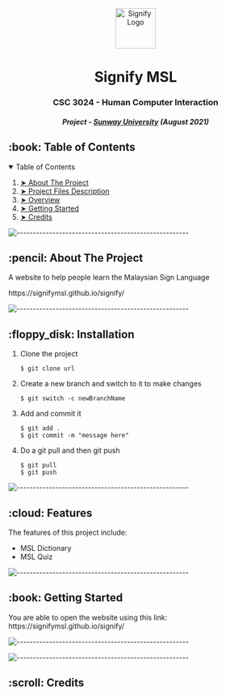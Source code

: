 <p align="center"> 
  <img src="./images/signify-logo-black.png" alt="Signify Logo" width="80px" height="80px">
</p>
<h1 align="center"> Signify MSL </h1>
<h3 align="center"> CSC 3024 - Human Computer Interaction </h3>
<h5 align="center"> Project - <a href="https://university.sunway.edu.my/">Sunway University</a> (August 2021) </h5>

<!-- <p align="center"> 
  <img src="gif/pacman_game.gif" alt="Animated gif pacman game" height="282px" width="637">
</p> -->

<!-- TABLE OF CONTENTS -->
<h2 id="table-of-contents"> :book: Table of Contents</h2>

<details open="open">
  <summary>Table of Contents</summary>
  <ol>
    <li><a href="#about-the-project"> ➤ About The Project</a></li>
    <li><a href="#installation"> ➤ Project Files Description</a></li>
    <li><a href="#features"> ➤ Overview</a></li>
    <li><a href="#getting-started"> ➤ Getting Started</a></li>
    <li><a href="#credits"> ➤ Credits</a></li>
  </ol>
</details>

![-----------------------------------------------------](https://raw.githubusercontent.com/andreasbm/readme/master/assets/lines/rainbow.png)

<!-- ABOUT THE PROJECT -->
<h2 id="about-the-project"> :pencil: About The Project</h2>

<p align="justify"> 
  A website to help people learn the Malaysian Sign Language
</p>
<p align = "justify">
  https://signifymsl.github.io/signify/
</p>

![-----------------------------------------------------](https://raw.githubusercontent.com/andreasbm/readme/master/assets/lines/rainbow.png)

<!-- INSTALLATION -->
<h2 id="installation"> :floppy_disk: Installation</h2>

<ol>
  <li>Clone the project</li>
  <pre><code>$ git clone url</code></pre>
  
  <li>Create a new branch and switch to it to make changes</li>
  <pre><code>$ git switch -c newBranchName</code></pre>
  
  <li>Add and commit it</li>
  <pre><code>$ git add .
$ git commit -m "message here"</code></pre>
  
  <li>Do a git pull and then git push</li>
    <pre><code>$ git pull
$ git push</code></pre>
  
</ol>


![-----------------------------------------------------](https://raw.githubusercontent.com/andreasbm/readme/master/assets/lines/rainbow.png)

<!-- FEATURES -->
<h2 id="features"> :cloud: Features</h2>

<p align="justify"> 
  The features of this project include:
</p>

<ul>
  <li>MSL Dictionary</li>
  <li>MSL Quiz</li>
</ul>

![-----------------------------------------------------](https://raw.githubusercontent.com/andreasbm/readme/master/assets/lines/rainbow.png)

<!-- GETTING STARTED -->
<h2 id="getting-started"> :book: Getting Started</h2>

<p>You are able to open the website using this link: https://signifymsl.github.io/signify/

</p>



![-----------------------------------------------------](https://raw.githubusercontent.com/andreasbm/readme/master/assets/lines/rainbow.png)



![-----------------------------------------------------](https://raw.githubusercontent.com/andreasbm/readme/master/assets/lines/rainbow.png)

<!-- CREDITS -->
<h2 id="credits"> :scroll: Credits</h2>
<!-- Can put insta links here -->

